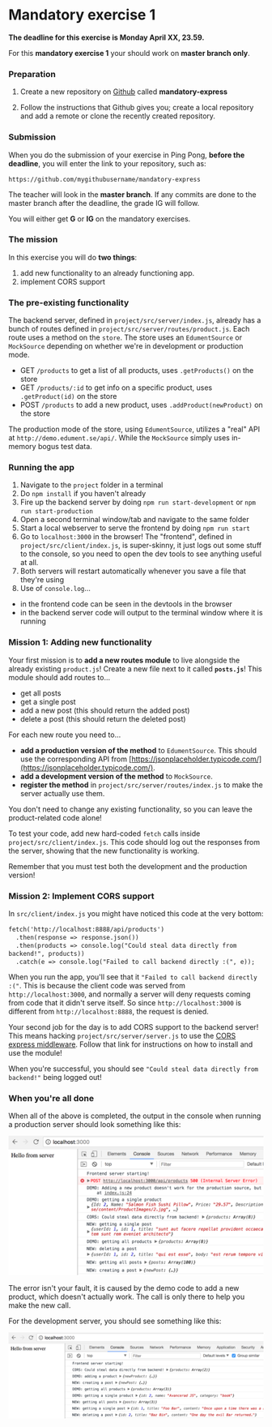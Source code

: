 Mandatory exercise 1
==================

**The deadline for this exercise is Monday April XX, 23.59.**

For this **mandatory exercise 1** your should work on **master branch only**.

### Preparation

1. Create a new repository on [Github](github.com) called **mandatory-express**

2. Follow the instructions that Github gives you; create a local repository and add a remote or clone
the recently created repository.

### Submission

When you do the submission of your exercise in Ping Pong, **before the deadline**,
you will enter the link to your repository, such as:

```
https://github.com/mygithubusername/mandatory-express
```

The teacher will look in the **master branch**. If any commits are done to the master branch after the deadline,
the grade IG will follow.

You will either get **G** or **IG** on the mandatory exercises.


### The mission

In this exercise you will do **two things**:

  1. add new functionality to an already functioning app.
  2. implement CORS support


### The pre-existing functionality

The backend server, defined in `project/src/server/index.js`, already has a bunch of routes defined in
`project/src/server/routes/product.js`. Each route uses a method on the `store`.
The store uses an `EdumentSource` or `MockSource` depending on whether we're in development or production mode.

  * GET `/products` to get a list of all products, uses `.getProducts()` on the store
  * GET `/products/:id` to get info on a specific product, uses `.getProduct(id)` on the store
  * POST `/products` to add a new product, uses `.addProduct(newProduct)` on the store

The production mode of the store, using `EdumentSource`, utilizes a "real" API at `http://demo.edument.se/api/`.
While the `MockSource` simply uses in-memory bogus test data.

### Running the app

1. Navigate to the `project` folder in a terminal
1. Do `npm install` if you haven't already
1. Fire up the backend server by doing `npm run start-development` or `npm run start-production`
1. Open a second terminal window/tab and navigate to the same folder
1. Start a local webserver to serve the frontend by doing `npm run start`
1. Go to `localhost:3000` in the browser! The "frontend", defined in `project/src/client/index.js`, is super-skinny,
it just logs out some stuff to the console, so you need to open the dev tools to see anything useful at all.
1. Both servers will restart automatically whenever you save a file that they're using
1. Use of `console.log`...
  * in the frontend code can be seen in the devtools in the browser
  * in the backend server code will output to the terminal window where it is running

### Mission 1: Adding new functionality

Your first mission is to **add a new routes module** to live alongside the already existing `product.js`!
Create a new file next to it called **`posts.js`**! This module should add routes to...

  * get all posts
  * get a single post
  * add a new post (this should return the added post)
  * delete a post (this should return the deleted post)

For each new route you need to...

  * **add a production version of the method** to `EdumentSource`. This should use the corresponding API from
  [https://jsonplaceholder.typicode.com/](https://jsonplaceholder.typicode.com/).
  * **add a development version of the method** to `MockSource`.
  * **register the method** in `project/src/server/routes/index.js` to make the server actually use them.

You don't need to change any existing functionality, so you can leave the product-related code alone!

To test your code, add new hard-coded `fetch` calls inside `project/src/client/index.js`.
This code should log out the responses from the server, showing that the new functionality is working.

Remember that you must test both the development and the production version!

### Mission 2: Implement CORS support

In `src/client/index.js` you might have noticed this code at the very bottom:

```
fetch('http://localhost:8888/api/products')
  .then(response => response.json())
  .then(products => console.log("Could steal data directly from backend!", products))
  .catch(e => console.log("Failed to call backend directly :(", e));
```

When you run the app, you'll see that it `"Failed to call backend directly :("`.
This is because the client code was served from `http://localhost:3000`, and normally a server will deny
requests coming from code that it didn't serve itself. So since `http://localhost:3000` is different
from `http://localhost:8888`, the request is denied.

Your second job for the day is to add CORS support to the backend server! This means hacking
`project/src/server/server.js` to use the
[CORS express middleware](https://expressjs.com/en/resources/middleware/cors.html).
Follow that link for instructions on how to install and use the module!

When you're successful, you should see `"Could steal data directly from backend!"` being logged out!

### When you're all done

When all of the above is completed, the output in the console when running a production server should look
something like this:

![](demo-prod.png)

The error isn't your fault, it is caused by the demo code to add a new product, which doesn't actually work.
The call is only there to help you make the new call.

For the development server, you should see something like this:

![](demo-dev.png)
